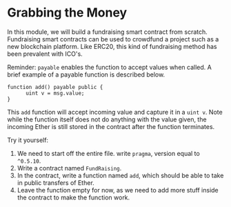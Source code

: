 # Grabbing the Money

In this module, we will build a fundraising smart contract from scratch. Fundraising smart contracts can be used to crowdfund a project such as a new blockchain platform. Like ERC20, this kind of fundraising method has been prevalent with ICO's.

Reminder: `payable` enables the function to accept values when called. A brief example of a payable function is described below.

```
function add() payable public {
      uint v = msg.value;
}
```

This `add` function will accept incoming value and capture it in a `uint v`. Note while the function itself does not do anything with the value given, the incoming Ether is still stored in the contract after the function terminates.

Try it yourself:

  1. We need to start off the entire file. write `pragma`, version equal to `^0.5.10`.
  2. Write a contract named `FundRaising`.
  3. In the contract, write a function named `add`, which should be able to take in public transfers of Ether.
  4. Leave the function empty for now, as we need to add more stuff inside the contract to make the function work.

